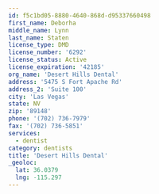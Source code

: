 ```yaml
---
id: f5c1bd05-8880-4640-868d-d95337660498
first_name: Deborha
middle_name: Lynn
last_name: Staten
license_type: DMD
license_number: '6292'
license_status: Active
license_expiration: '42185'
org_name: 'Desert Hills Dental'
address: '5475 S Fort Apache Rd'
address_2: 'Suite 100'
city: 'Las Vegas'
state: NV
zip: '89148'
phone: '(702) 736-7979'
fax: '(702) 736-5851'
services:
  - dentist
category: dentists
title: 'Desert Hills Dental'
_geoloc:
  lat: 36.0379
  lng: -115.297
---
```

